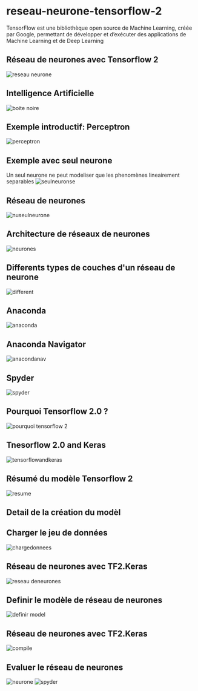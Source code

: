 # reseau-neurone-tensorflow-2
TensorFlow est une bibliothèque open source de Machine Learning, créée par Google, permettant de développer et d’exécuter des applications de Machine Learning et de Deep Learning
## Réseau de neurones avec Tensorflow 2
![reseau neurone](images/reseauneurone.png)
## Intelligence Artificielle
![boite noire](images/boitenoire.png)
## Exemple introductif: Perceptron
![perceptron](images/perceptron.png)
## Exemple avec seul neurone
Un seul neurone ne peut modeliser que les phenomènes lineairement separables
![seulneuronse](images/seulneurone.png)
## Réseau de neurones
![nuseulneurone](images/unseulneurone.png)
## Architecture de réseaux de neurones
![neurones](images/architecture.png)
## Differents types de couches d'un réseau de neurone
![different](images/differentcouches.png)
## Anaconda
![anaconda](images/anaconda.png)
## Anaconda Navigator
![anacondanav](images/anacondanav.png)
## Spyder
![spyder](images/spyder.png)
## Pourquoi Tensorflow 2.0 ?
![pourquoi tensorflow 2](images/tf2.png)
## Tnesorflow 2.0 and Keras
![tensorflowandkeras](images/tfandkeras.png)
## Résumé du modèle Tensorflow 2
![resume](images/resumemodelcodepython.png)
## Detail de la création du modèl
## Charger le jeu de données
![chargedonnees](images/chargedonnees.png)
## Réseau de neurones avec TF2.Keras
![reseau deneurones](images/reseaudeneuronesavectfkeras.png)
## Definir le modèle de réseau de neurones
![definir model](images/definirmodel.png)
## Réseau de neurones avec TF2.Keras
![compile](images/compilemodele.png)
## Evaluer le réseau de neurones
![neurone](images/evaluermodele.png)
![spyder](images/codecompletdansspyder.png)




